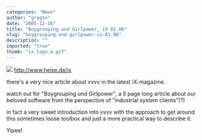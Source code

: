 ```yaml
---
categories: "News"
author: "gregsn"
date: "2005-12-16"
title: "Boygrouping und Girlpower, iX 01.06"
slug: "boygrouping-und-girlpower-ix-01.06"
description: ""
imported: "true"
thumb: "ix_logo_w.gif"
---
```



<!--{SPLIT()}-->
![](ix_logo_w.gif)
<http://www.heise.de/ix>

<!--~~~-->

there's a very nice article about vvvv in the latest iX-magazine. 

watch out for "Boygrouping und Girlpower", a 5 page long article about our beloved software from the perspective of "industrial system clients"(?)

in fact a very sweet introduction into vvvv with the approach to get around this sometimes loose toolbox and just a more practical way to describe it.

Yipee!
<!--{SPLIT}-->
